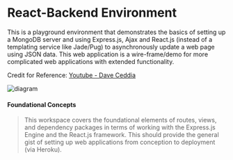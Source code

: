# React-Backend Environment
This is a playground environment that demonstrates the basics of setting up a MongoDB server and using Express.js, Ajax and React.js (instead of a templating service like Jade/Pug) to asynchronously update a web page using JSON data. This web application is a wire-frame/demo for more complicated web applications with extended functionality. 

Credit for Reference: 
[Youtube - Dave Ceddia](https://www.youtube.com/watch?v=8bNlffXEcC0)

![diagram](https://cdn-images-1.medium.com/max/1200/1*EKW3XazCN98jcVrlEP3H8g.png)

#### Foundational Concepts 
> This workspace covers the foundational elements of routes, views, and dependency packages in terms of working with the Express.js Engine and the React.js framework. This should provide the general gist of setting up web applications from conception to deployment (via Heroku). 
